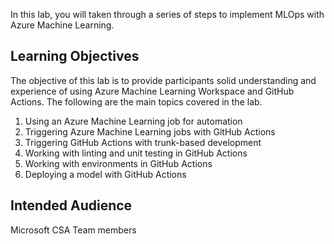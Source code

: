 In this lab, you will taken through a series of steps to implement MLOps with Azure Machine Learning.

## Learning Objectives
The objective of this lab is to provide participants solid understanding and experience of using Azure Machine Learning Workspace and GitHub Actions. The following are the main topics covered in the lab.

1. Using an Azure Machine Learning job for automation
2. Triggering Azure Machine Learning jobs with GitHub Actions
3. Triggering GitHub Actions with trunk-based development
4. Working with linting and unit testing in GitHub Actions
5. Working with environments in GitHub Actions
6. Deploying a model with GitHub Actions

## Intended Audience
Microsoft CSA Team members
